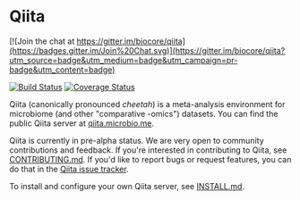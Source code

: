 Qiita
=====

[![Join the chat at https://gitter.im/biocore/qiita](https://badges.gitter.im/Join%20Chat.svg)](https://gitter.im/biocore/qiita?utm_source=badge&utm_medium=badge&utm_campaign=pr-badge&utm_content=badge)

[![Build Status](https://travis-ci.org/biocore/qiita.png?branch=master)](https://travis-ci.org/biocore/qiita)
[![Coverage Status](https://coveralls.io/repos/biocore/qiita/badge.png?branch=master)](https://coveralls.io/r/biocore/qiita)

Qiita (canonically pronounced *cheetah*) is a meta-analysis environment for microbiome (and other "comparative -omics") datasets. You can find the public Qiita server at [qiita.microbio.me](qiita.microbio.me).

Qiita is currently in pre-alpha status. We are very open to community contributions and feedback. If you're interested in contributing to Qiita, see [CONTRIBUTING.md](https://github.com/biocore/qiita/blob/master/CONTRIBUTING.md). If you'd like to report bugs or request features, you can do that in the [Qiita issue tracker](https://github.com/biocore/qiita/issues).

To install and configure your own Qiita server, see [INSTALL.md](https://github.com/biocore/qiita/blob/master/INSTALL.md).
